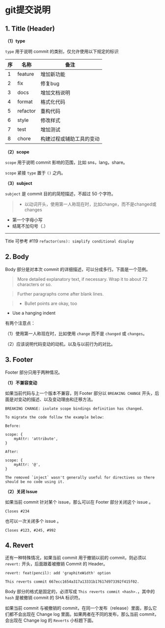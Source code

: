 # git提交说明

## 1. Title (Header)

**（1）type**

`type` 用于说明 commit 的类别，仅允许使用以下规定的标识

 序 | 名称 | 备注
 --- | --- | --- 
 1 | feature | 增加新功能
 2 | fix | 修复bug
 3 | docs | 增加文档说明
 4 | format | 格式化代码
 5 | refactor | 重构代码
 6 | style | 修改样式
 7 | test | 增加测试
 8 | chore | 构建过程或辅助工具的变动

**（2）scope**

`scope` 用于说明 commit 影响的范围，比如 sns，lang，share。

`scope` 紧接 `type` 置于 `()` 之内。

**（3）subject**

`subject` 是 commit 目的的简短描述，不超过 50 个字符。

>- 以动词开头，使用第一人称现在时，比如change，而不是changed或changes
- 第一个字母小写
- 结尾不加句号（.）

---
Title 可参考 #119 `refactor(sns): simplify conditional display`

## 2. Body

Body 部分是对本次 commit 的详细描述，可以分成多行。下面是一个范例。

>More detailed explanatory text, if necessary.  Wrap it to
about 72 characters or so.

>Further paragraphs come after blank lines.

>- Bullet points are okay, too
- Use a hanging indent

有两个注意点：

（1）使用第一人称现在时，比如使用 `change` 而不是 `changed` 或 `changes`。

（2）应该说明代码变动的动机，以及与以前行为的对比。

## 3. Footer

Footer 部分只用于两种情况。

**（1）不兼容变动**

如果当前代码与上一个版本不兼容，则 Footer 部分以 `BREAKING CHANGE` 开头，后面是对变动的描述、以及变动理由和迁移方法。

    BREAKING CHANGE: isolate scope bindings definition has changed.
    
    To migrate the code follow the example below:
    
    Before:
    
    scope: {
        myAttr: 'attribute',
    }
    
    After:
    
    scope: {
        myAttr: '@',
    }
    
    The removed `inject` wasn't generally useful for directives so there should be no code using it.

**（2）关闭 Issue**

如果当前 commit 针对某个 issue，那么可以在 Footer 部分关闭这个 issue 。

```
Closes #234
```
也可以一次关闭多个 issue 。

```
Closes #123, #245, #992
```
## 4. Revert

还有一种特殊情况，如果当前 commit 用于撤销以前的 commit，则必须以 `revert:` 开头，后面跟着被撤销 Commit 的 Header。

    revert: feat(pencil): add 'graphiteWidth' option
    
    This reverts commit 667ecc1654a317a13331b17617d973392f415f02.

Body 部分的格式是固定的，必须写成 `This reverts commit <hash>.`，其中的 `hash` 是被撤销 commit 的 SHA 标识符。

如果当前 commit 与被撤销的 commit，在同一个发布（release）里面，那么它们都不会出现在 Change log 里面。如果两者在不同的发布，那么当前 commit，会出现在 Change log 的 `Reverts` 小标题下面。

